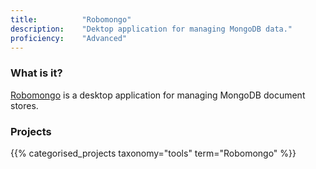 ```yaml
---
title: 			"Robomongo"
description: 	"Dektop application for managing MongoDB data."
proficiency:	"Advanced"
---
```


### What is it?
[Robomongo](https://robomongo.org/) is a desktop application for managing MongoDB document stores.

### Projects
{{% categorised_projects taxonomy="tools" term="Robomongo" %}}